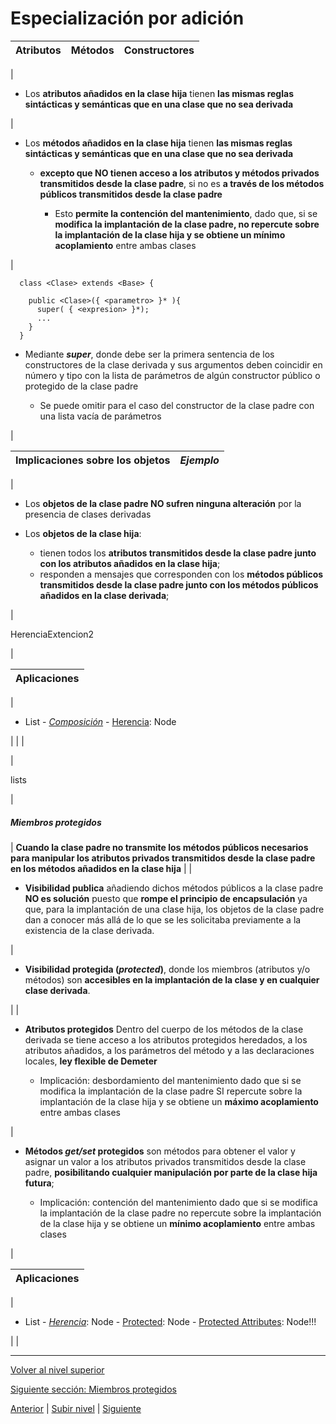 # Especialización por adición







| **Atributos** | **Métodos** | **Constructores** |
| --- | --- | --- |
| 
* Los **atributos añadidos en la clase hija** tienen **las mismas reglas sintácticas y semánticas que en una clase que no sea derivada**


 | 
* Los **métodos añadidos en la clase hija** tienen **las mismas reglas sintácticas y semánticas que en una clase que no sea derivada**


	+ **excepto que NO tienen acceso a los atributos y métodos privados transmitidos desde la clase padre**, si no es **a través de los métodos públicos transmitidos desde la clase padre**
	
	
		- Esto **permite la contención del mantenimiento**, dado que, si se **modifica la implantación de la clase padre, no repercute sobre la implantación de la clase hija y se obtiene un mínimo acoplamiento** entre ambas clases



 | 


```
  class <Clase> extends <Base> {

    public <Clase>({ <parametro> }* ){
      super( { <expresion> }*);
      ...
    }
  }
```




* Mediante ***super***, donde debe ser la primera sentencia de los constructores de la clase derivada y sus argumentos deben coincidir en número y tipo con la lista de parámetros de algún constructor público o protegido de la clase padre


	+ Se puede omitir para el caso del constructor de la clase padre con una lista vacía de parámetros



 |







| **Implicaciones sobre los objetos** | *Ejemplo* |
| --- | --- |
| 
* Los **objetos de la clase padre NO sufren ninguna alteración** por la presencia de clases derivadas
* Los **objetos de la clase hija**:


	+ tienen todos los **atributos transmitidos desde la clase padre junto con los atributos añadidos en la clase hija**;
	+ responden a mensajes que corresponden con los **métodos públicos transmitidos desde la clase padre junto con los métodos públicos añadidos en la clase derivada**;



 | 

HerenciaExtencion2

 |








| **Aplicaciones** |
| --- |
| 
* List - [*Composición*](https://github.com/USantaTecla-tech-java/src/tree/main/src/main/java/es/usantatecla/aX_listas/a1_basic/a0_classes) - [Herencia](https://github.com/USantaTecla-tech-java/src/blob/main/src/main/java/es/usantatecla/aX_listas/a1_basic/a4_extends/Node.java): Node


 |  |  |






| 

lists

 |



##### Miembros protegidos








| 
**Cuando la clase padre no transmite los métodos públicos necesarios para manipular los atributos privados transmitidos desde la clase padre en los métodos añadidos en la clase hija**
 |
| 
* **Visibilidad publica** añadiendo dichos métodos públicos a la clase padre **NO es solución** puesto que **rompe el principio de encapsulación** ya que, para la implantación de una clase hija, los objetos de la clase padre dan a conocer más allá de lo que se les solicitaba previamente a la existencia de la clase derivada.


 | 
* **Visibilidad protegida (*protected*)**, donde los miembros (atributos y/o métodos) son **accesibles en la implantación de la clase y en cualquier clase derivada**.


 |
| 
* **Atributos protegidos** Dentro del cuerpo de los métodos de la clase derivada se tiene acceso a los atributos protegidos heredados, a los atributos añadidos, a los parámetros del método y a las declaraciones locales, **ley flexible de Demeter**


	+ Implicación: desbordamiento del mantenimiento dado que si se modifica la implantación de la clase padre SI repercute sobre la implantación de la clase hija y se obtiene un **máximo acoplamiento** entre ambas clases



 | 
* **Métodos *get/set* protegidos** son métodos para obtener el valor y asignar un valor a los atributos privados transmitidos desde la clase padre, **posibilitando cualquier manipulación por parte de la clase hija futura**;


	+ Implicación: contención del mantenimiento dado que si se modifica la implantación de la clase padre no repercute sobre la implantación de la clase hija y se obtiene un **mínimo acoplamiento** entre ambas clases



 |








| **Aplicaciones** |
| --- |
| 
* List - [*Herencia*](https://github.com/USantaTecla-tech-java/src/blob/main/src/main/java/es/usantatecla/aX_listas/a1_basic/a4_extends/Node.java): Node - [Protected](https://github.com/USantaTecla-tech-java/src/tree/main/src/main/java/es/usantatecla/aX_listas/a1_basic/a4_extends_protected/Node.java): Node - [Protected Attributes](https://github.com/USantaTecla-tech-java/src/blob/main/src/main/java/es/usantatecla/aX_listas/a1_basic/a4_extends_protected_attributes/Node.java): Node!!!


 |  |



---

[Volver al nivel superior](../README.md)

[Siguiente sección: Miembros protegidos](../u2protectedMembers/README.md)


[Anterior](../README.md) | [Subir nivel](../README.md) | [Siguiente](../u2protectedMembers/README.md)
